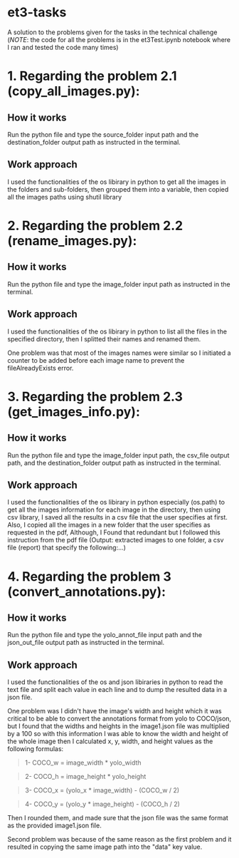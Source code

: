 # et3-tasks
A solution to the problems given for the tasks in the technical challenge (*NOTE*: the code for all the problems is in the et3Test.ipynb notebook where I ran and tested the code many times) 

# 1. Regarding the problem 2.1 (copy_all_images.py):
## How it works
Run the python file and type the source_folder input path and the destination_folder output path as instructed in the terminal.
## Work approach 
I used the functionalities of the os libirary in python to get all the images in the folders and sub-folders, then grouped them into a variable, then copied all the images paths using shutil library


# 2. Regarding the problem 2.2 (rename_images.py):
## How it works
Run the python file and type the image_folder input path as instructed in the terminal.
## Work approach 
I used the functionalities of the os libirary in python to list all the files in the specified directory, then I splitted their names and renamed them. 

One problem was that most of the images names were similar so I initiated a counter to be added before each image name to prevent the fileAlreadyExists error.


# 3. Regarding the problem 2.3 (get_images_info.py):
## How it works
Run the python file and type the image_folder input path, the csv_file output path, and the destination_folder output path as instructed in the terminal.
## Work approach 
I used the functionalities of the os libirary in python especially (os.path) to get all the images information for each image in the directory, then using csv library, I saved all the results in a csv file that the user specifies at first. Also, I copied all the images in a new folder that the user specifies as requested in the pdf, Although, I Found that redundant but I followed this instruction from the pdf file (Output: extracted images to one folder, a csv file (report) that specify the following:...)


# 4. Regarding the problem 3 (convert_annotations.py):
## How it works
Run the python file and type the yolo_annot_file input path and the json_out_file output path as instructed in the terminal.
## Work approach 
I used the functionalities of the os and json libiraries in python to read the text file and split each value in each line and to dump the resulted data in a json file.

One problem was I didn't have the image's width and height which it was critical to be able to convert the annotations format from yolo to COCO/json, but I found that the widths and heights in the image1.json file was multiplied by a 100 so with this information I was able to know the width and height of the whole image then I calculated x, y, width, and height values as the following formulas:

> 1- COCO_w = image_width * yolo_width

> 2- COCO_h = image_height * yolo_height

> 3- COCO_x = (yolo_x * image_width) - (COCO_w / 2)

> 4- COCO_y = (yolo_y * image_height) - (COCO_h / 2)

Then I rounded them, and made sure that the json file was the same format as the provided image1.json file.

Second problem was because of the same reason as the first problem and it resulted in copying the same image path into the "data" key value.
